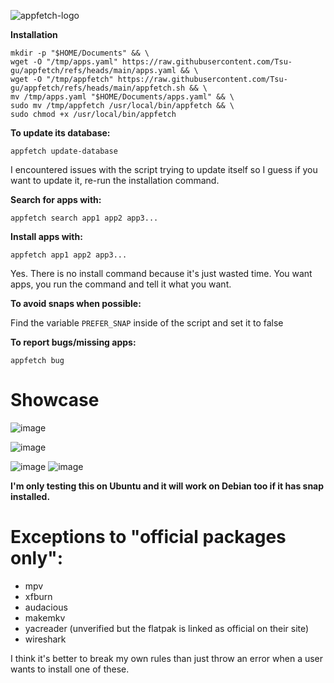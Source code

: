 ![appfetch-logo](https://github.com/user-attachments/assets/b607848d-1478-4d2b-9fb7-4d17c05377e2)

**Installation**
```
mkdir -p "$HOME/Documents" && \
wget -O "/tmp/apps.yaml" https://raw.githubusercontent.com/Tsu-gu/appfetch/refs/heads/main/apps.yaml && \
wget -O "/tmp/appfetch" https://raw.githubusercontent.com/Tsu-gu/appfetch/refs/heads/main/appfetch.sh && \
mv /tmp/apps.yaml "$HOME/Documents/apps.yaml" && \
sudo mv /tmp/appfetch /usr/local/bin/appfetch && \
sudo chmod +x /usr/local/bin/appfetch
```

**To update its database:**

```
appfetch update-database
```
I encountered issues with the script trying to update itself so I guess if you want to update it, re-run the installation command.

**Search for apps with:**

```
appfetch search app1 app2 app3...
```

**Install apps with:**

```
appfetch app1 app2 app3...
```
Yes. There is no install command because it's just wasted time. You want apps, you run the command and tell it what you want.

**To avoid snaps when possible:**

Find the variable `PREFER_SNAP` inside of the script and set it to false

**To report bugs/missing apps:**

```
appfetch bug
```

# Showcase
![image](https://github.com/user-attachments/assets/8f275fb6-591e-4f5b-abd7-241bbcb3f726)

![image](https://github.com/user-attachments/assets/96df4dbe-ecb5-4e55-b54d-ffb96782e8bf)

![image](https://github.com/user-attachments/assets/0a6da772-de30-46fa-b6a8-0ae3a446fe8a)
![image](https://github.com/user-attachments/assets/117bd294-2f96-4808-9826-e9a3293d8ef8)


**I'm only testing this on Ubuntu and it will work on Debian too if it has snap installed.**

# Exceptions to "official packages only": 
- mpv
- xfburn
- audacious
- makemkv
- yacreader (unverified but the flatpak is linked as official on their site)
- wireshark

I think it's better to break my own rules than just throw an error when a user wants to install one of these.
